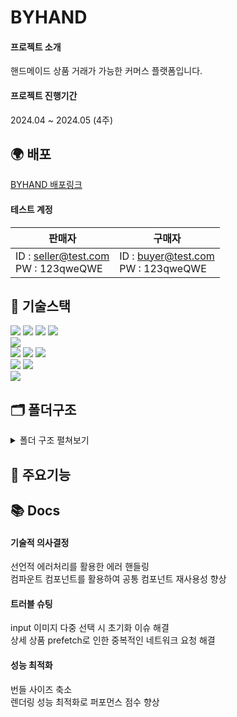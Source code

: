 # BYHAND

#### 프로젝트 소개

핸드메이드 상품 거래가 가능한 커머스 플랫폼입니다.

#### 프로젝트 진행기간

2024.04 ~ 2024.05 (4주)

## 🌍 배포

[BYHAND 배포링크](https://byhand-wjstjdus96s-projects.vercel.app/)

#### 테스트 계정

| 판매자                                   | 구매자                                  |
| ---------------------------------------- | --------------------------------------- |
| ID : seller@test.com <br/>PW : 123qweQWE | ID : buyer@test.com <br/>PW : 123qweQWE |

## 🔧 기술스택

<img src="https://img.shields.io/badge/TypeScript-3178C6?style=flat&logo=TypeScript&logoColor=white">
 <img src="https://img.shields.io/badge/React-61DAFB?style=flat&logo=React&logoColor=white">
<img src="https://img.shields.io/badge/Vite-646CFF?style=flat&logo=vite&logoColor=white">
<img src="https://img.shields.io/badge/Tailwindcss-06B6D4?style=flat&logo=tailwindcss&logoColor=white">

<br/>
<img src="https://img.shields.io/badge/Firebase-FFCA28?style=flat&logo=firebase&logoColor=white">

<br/>
<img src="https://img.shields.io/badge/Zustand-1E4CC9?style=flat&logo=React&logoColor=white"> <img src="https://img.shields.io/badge/React Query-FF4154?style=flat&logo=reactquery&logoColor=white"> <img src="https://img.shields.io/badge/React Hook Form-EC5990?style=flat&logo=reacthookform&logoColor=white">

<br/>
<img src="https://img.shields.io/badge/Jest-C21325?style=flat&logo=jest&logoColor=white">
<img src="https://img.shields.io/badge/Testing Library-E33332?style=flat&logo=testinglibrary&logoColor=white">
<br/>
<img src="https://img.shields.io/badge/Vercel-000000?style=flat&logo=netlify&logoColor=white">

## 🗂 폴더구조

<details><summary>폴더 구조 펼쳐보기
</summary>

_Write here!_

</details>

## 📌 주요기능


## 📚 Docs

#### 기술적 의사결정

선언적 에러처리를 활용한 에러 핸들링<br/>
컴파운트 컴포넌트를 활용하여 공통 컴포넌트 재사용성 향상

#### 트러블 슈팅

input 이미지 다중 선택 시 초기화 이슈 해결 <br/>
상세 상품 prefetch로 인한 중복적인 네트워크 요청 해결

#### 성능 최적화

번들 사이즈 축소 <br/>
렌더링 성능 최적화로 퍼포먼스 점수 향상
